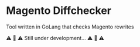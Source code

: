 # Magento Diffchecker
Tool written in GoLang that checks Magento rewrites

:warning: :construction: :warning: Still under development... :warning: :construction: :warning:
